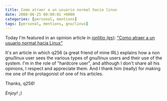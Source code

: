 ```yaml
---
title: Como atraer a un usuario normal hacia linux
date: 2008-06-25 00:00:01 +0000
categories: [personal, mentions]
tags: [personal, mentions, gnu/linux]
---
```

Today I'm featured in an opinion article in [ionlitio (es)](https://www.ionlitio.com/): ["Como atraer a un usuario normal hacia Linux"](https://www.ionlitio.com/como-atraer-a-un-usuario-normal-hacia-linux/)

It's an article in which q256 (a great friend of mine IRL) explains how a non gnu/linux user sees the various types of gnu/linux users and their use of the system. I'm in the role of "hardcore user", and although I don't share all his opinions, I respect and appreciate them. And I thank him (really) for making me one of the protagonist of one of his articles.

Thanks, q256!

_Enjoy! ;)_
